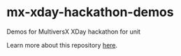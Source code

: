 # mx-xday-hackathon-demos

Demos for MultiversX XDay hackathon for unit

Learn more about this repository [here](https://laurci.notion.site/XDay-Hackathon-Log-087f6778a60245f58a4e0d9e2bea3b95?pvs=4).
